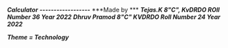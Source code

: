 ***Calculator***
***------------------***
***Made by ***
***Tejas.K  8"C", KvDRDO ROll Number 36 Year 2022***
***Dhruv Pramod   8"C" KVDRDO Roll Number 24 Year 2022***

***Theme = Technology***

